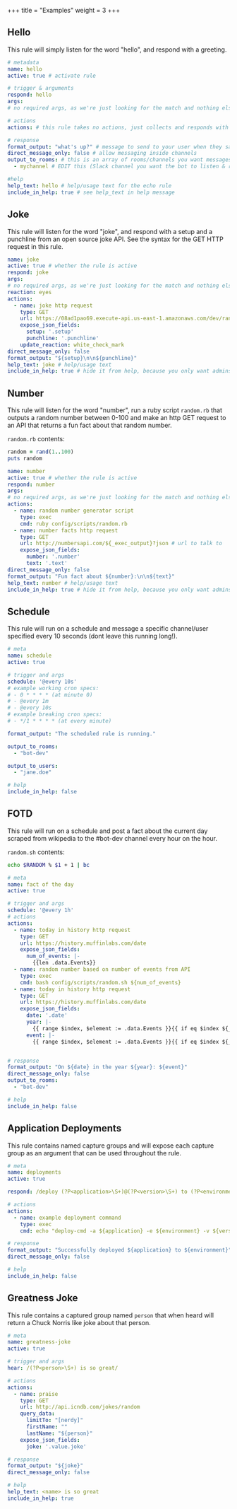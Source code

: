 +++
title = "Examples"
weight = 3
+++

## Hello

This rule will simply listen for the word "hello", and respond with a greeting.

```yaml
# metadata
name: hello
active: true # activate rule

# trigger & arguments
respond: hello
args:
# no required args, as we're just looking for the match and nothing else.

# actions
actions: # this rule takes no actions, just collects and responds with whats laid out in the format_output section

# response
format_output: "what's up?" # message to send to your user when they say hello
direct_message_only: false # allow messaging inside channels
output_to_rooms: # this is an array of rooms/channels you want messages to be sent into.
  - mychannel # EDIT this (Slack channel you want the bot to listen & respond in)

#help
help_text: hello # help/usage text for the echo rule
include_in_help: true # see help_text in help message
```

## Joke

This rule will listen for the word "joke", and respond with a setup and a punchline from an open source joke API. See the syntax for the GET HTTP request in this rule.

```yaml
name: joke
active: true # whether the rule is active
respond: joke
args:
# no required args, as we're just looking for the match and nothing else
reaction: eyes
actions:
  - name: joke http request
    type: GET
    url: https://08ad1pao69.execute-api.us-east-1.amazonaws.com/dev/random_joke # url to talk to
    expose_json_fields:
      setup: '.setup'
      punchline: '.punchline'
    update_reaction: white_check_mark
direct_message_only: false
format_output: "${setup}\n\n${punchline}"
help_text: joke # help/usage text
include_in_help: true # hide it from help, because you only want admins to have jokes
```

## Number

This rule will listen for the word "number", run a ruby script `random.rb` that outputs a random number between 0-100 and make an http GET request to an API that returns a fun fact about that random number.

`random.rb` contents:

```ruby
random = rand(1..100)
puts random
```

```yaml
name: number
active: true # whether the rule is active
respond: number
args:
# no required args, as we're just looking for the match and nothing else
actions:
  - name: random number generator script
    type: exec
    cmd: ruby config/scripts/random.rb
  - name: number facts http request
    type: GET
    url: http://numbersapi.com/${_exec_output}?json # url to talk to
    expose_json_fields:
      number: '.number'
      text: '.text'
direct_message_only: false
format_output: "Fun fact about ${number}:\n\n${text}"
help_text: number # help/usage text
include_in_help: true # hide it from help, because you only want admins to have jokes
```

## Schedule

This rule will run on a schedule and message a specific channel/user specified every 10 seconds (dont leave this running long!).

```yaml
# meta
name: schedule
active: true

# trigger and args
schedule: '@every 10s'
# example working cron specs:
# - 0 * * * * (at minute 0)
# - @every 1m
# - @every 10s
# example breaking cron specs:
# - */1 * * * * (at every minute)

format_output: "The scheduled rule is running."

output_to_rooms:
  - "bot-dev"

output_to_users:
  - "jane.doe"

# help
include_in_help: false
```

## FOTD

This rule will run on a schedule and post a fact about the current day scraped from wikipedia to the #bot-dev channel every hour on the hour.

`random.sh` contents:

```bash
echo $RANDOM % $1 + 1 | bc
```

```yaml
# meta
name: fact of the day
active: true

# trigger and args
schedule: '@every 1h'
# actions
actions:
  - name: today in history http request
    type: GET
    url: https://history.muffinlabs.com/date
    expose_json_fields:
      num_of_events: |-
        {{len .data.Events}}
  - name: random number based on number of events from API
    type: exec
    cmd: bash config/scripts/random.sh ${num_of_events}
  - name: today in history http request
    type: GET
    url: https://history.muffinlabs.com/date
    expose_json_fields:
      date: '.date'
      year: |-
        {{ range $index, $element := .data.Events }}{{ if eq $index ${_exec_output} }}{{.year}}{{ end }}{{ end }}
      event: |-
        {{ range $index, $element := .data.Events }}{{ if eq $index ${_exec_output} }}{{.text}}{{ end }}{{ end }}


# response
format_output: "On ${date} in the year ${year}: ${event}"
direct_message_only: false
output_to_rooms:
  - "bot-dev"

# help
include_in_help: false
```

## Application Deployments

This rule contains named capture groups and will expose each capture group as an argument that can be used throughout the rule.

```yaml
# meta
name: deployments
active: true

respond: /deploy (?P<application>\S+)@(?P<version>\S+) to (?P<environment>\S+)/

# actions
actions:
  - name: example deployment command
    type: exec
    cmd: echo "deploy-cmd -a ${application} -e ${environment} -v ${version}"

# response
format_output: "Successfully deployed ${application} to ${environment}"
direct_message_only: false

# help
include_in_help: false
```

## Greatness Joke

This rule contains a captured group named `person` that when heard will return a Chuck Norris like joke about that person.

```yaml
# meta
name: greatness-joke
active: true

# trigger and args
hear: /(?P<person>\S+) is so great/

# actions
actions:
  - name: praise
    type: GET
    url: http://api.icndb.com/jokes/random
    query_data:
      limitTo: "[nerdy]"
      firstName: ""
      lastName: "${person}"
    expose_json_fields:
      joke: '.value.joke'

# response
format_output: "${joke}"
direct_message_only: false

# help
help_text: <name> is so great
include_in_help: true
```
